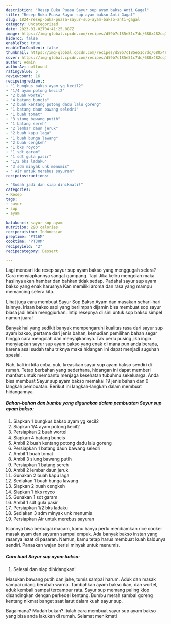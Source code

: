 ```yaml
---
description: "Resep Buka Puasa Sayur sup ayam bakso Anti Gagal"
title: "Resep Buka Puasa Sayur sup ayam bakso Anti Gagal"
slug: 1824-resep-buka-puasa-sayur-sup-ayam-bakso-anti-gagal
category: Uncategorized
date: 2023-01-02T04:41:25.887Z
image: https://img-global.cpcdn.com/recipes/d59b7c185e51c7dc/680x482cq70/sayur-sup-ayam-bakso-foto-resep-utama.jpg
hideToc: false
enableToc: true
enableTocContent: false
thumbnail: https://img-global.cpcdn.com/recipes/d59b7c185e51c7dc/680x482cq70/sayur-sup-ayam-bakso-foto-resep-utama.jpg
cover: https://img-global.cpcdn.com/recipes/d59b7c185e51c7dc/680x482cq70/sayur-sup-ayam-bakso-foto-resep-utama.jpg
author: Admin
authorAv: notfound
ratingvalue: 5
reviewcount: 16
recipeingredient:
- "1 bungkus bakso ayam yg kecil2"
- "1/4 ayam potong kecil2"
- "2 buah wortel"
- "4 batang buncis"
- "2 buah kentang potong dadu lalu goreng"
- "1 batang daun bawang seledri"
- "1 buah tomat"
- "3 siung bawang putih"
- "1 batang sereh"
- "2 lembar daun jeruk"
- "2 buah kapu laga"
- "1 buah bunga lawang"
- "2 buah cengkeh"
- "1 bks royco"
- "1 sdt garam"
- "1 sdt gula pasir"
- "1/2 bks ladaku"
- "3 sdm minyak unk menumis"
- " Air untuk merebus sayuran"
recipeinstructions:

- "Sudah jadi dan siap dinikmati!"
categories:
- Resep
tags:
- sayur
- sup
- ayam

katakunci: sayur sup ayam 
nutrition: 290 calories
recipecuisine: Indonesian
preptime: "PT16M"
cooktime: "PT30M"
recipeyield: "2"
recipecategory: Dessert

---
```



Lagi mencari ide resep sayur sup ayam bakso yang menggugah selera? Cara menyiapkannya sangat gampang. Tapi Jika keliru mengolah maka hasilnya akan hambar dan bahkan tidak sedap. Padahal sayur sup ayam bakso yang enak harusnya Kan memiliki aroma dan rasa yang mampu memancing selera kita.


Lihat juga cara membuat Sayur Sop Bakso Ayam dan masakan sehari-hari lainnya. Irisan bakso sapi yang berlimpah dijamin bisa membuat sop sayur biasa jadi lebih menggiurkan. Intip resepnya di sini untuk sop bakso simpel namun juara!

Banyak hal yang sedikit banyak mempengaruhi kualitas rasa dari sayur sup ayam bakso, pertama dari jenis bahan, kemudian pemilihan bahan segar hingga cara mengolah dan menyajikannya. Tak perlu pusing jika ingin menyiapkan sayur sup ayam bakso yang enak di mana pun anda berada, karena asal sudah tahu triknya maka hidangan ini dapat menjadi suguhan spesial.


Nah, kali ini kita coba, yuk, kreasikan sayur sup ayam bakso sendiri di rumah. Tetap berbahan yang sederhana, hidangan ini dapat memberi manfaat untuk membantu menjaga kesehatan tubuhmu sekeluarga. Anda bisa membuat Sayur sup ayam bakso memakai 19 jenis bahan dan 0 langkah pembuatan. Berikut ini langkah-langkah dalam membuat hidangannya.

<!--inarticleads1-->

##### Bahan-bahan dan bumbu yang digunakan dalam pembuatan Sayur sup ayam bakso:

1. Siapkan 1 bungkus bakso ayam yg kecil2
1. Siapkan 1/4 ayam potong kecil2
1. Persiapkan 2 buah wortel
1. Siapkan 4 batang buncis
1. Ambil 2 buah kentang potong dadu lalu goreng
1. Persiapkan 1 batang daun bawang seledri
1. Ambil 1 buah tomat
1. Ambil 3 siung bawang putih
1. Persiapkan 1 batang sereh
1. Ambil 2 lembar daun jeruk
1. Gunakan 2 buah kapu laga
1. Sediakan 1 buah bunga lawang
1. Siapkan 2 buah cengkeh
1. Siapkan 1 bks royco
1. Gunakan 1 sdt garam
1. Ambil 1 sdt gula pasir
1. Persiapkan 1/2 bks ladaku
1. Sediakan 3 sdm minyak unk menumis
1. Persiapkan  Air untuk merebus sayuran


Isiannya bisa berbagai macam, kamu hanya perlu mendiamkan rice cooker masak ayam dan sayuran sampai empuk. Ada banyak bakso instan yang rasanya lezat di pasaran. Namun, kamu tetap harus membuat kuah kaldunya sendiri. Panaskan wajan berisi minyak untuk menumis. 

<!--inarticleads2-->

##### Cara buat Sayur sup ayam bakso:


1. Selesai dan siap dihidangkan!

Masukan bawang putih dan jahe, tumis sampai harum. Aduk dan masak sampai udang berubah warna. Tambahkan ayam bakso ikan, dan wortel, aduk kembali sampai tercampur rata. Sayur sup memang paling klop disandingkan dengan perkedel kentang. Bumbu merah sambal goreng kentang nikmat banget saat larut dalam kuah sayur sup. 

Bagaimana? Mudah bukan? Itulah cara membuat sayur sup ayam bakso yang bisa anda lakukan di rumah. Selamat menikmati
